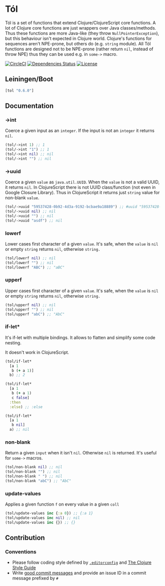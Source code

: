 Tól
===

Tól is a set of functions that extend Clojure/ClojureScript core functions. A lot of Clojure core functions are just
 wrappers over Java classes/methods. Thus these functions are more Java-like (they throw `NullPointerException`), but
 this behaviour isn't expected in Clojure world. Clojure's functions for sequences aren't NPE-prone, but others do
 (e.g. `string` module). All Tól functions are designed not to be NPE-prone (rather return `nil`, instead of throw NPE)
 thus they can be used e.g. in `some->` macro.

[![CircleCI](https://circleci.com/gh/druids/tol.svg?style=svg)](https://circleci.com/gh/druids/tol)
[![Dependencies Status](https://jarkeeper.com/druids/tol/status.png)](https://jarkeeper.com/druids/tol)
[![License](https://img.shields.io/badge/MIT-Clause-blue.svg)](https://opensource.org/licenses/MIT)


Leiningen/Boot
--------------

```clojure
[tol "0.6.0"]
```


Documentation
-------------


### ->int
Coerce a given input as an `integer`. If the input is not an `integer` it returns `nil`.

```clojure
(tol/->int 1) ;; 1
(tol/->int "1") ;; 1
(tol/->int nil) ;; nil
(tol/->int "") ;; nil
```

### ->uuid
Coerce a given `value` as `java.util.UUID`. When the `value` is not a valid UUID, it returns `nil`.
In ClojureScript there is not UUID class/function (not even in Google Closure Library). Thus in ClojureScript
it returns just `string` value for non-blank `value`.

```clojure
(tol/->uuid "59537428-0b92-4d3a-9192-bcbae9a18889") ;; #uuid "59537428-0b92-4d3a-9192-bcbae9a18889"
(tol/->uuid nil) ;; nil
(tol/->uuid "") ;; nil
(tol/->uuid "asdf") ;; nil
```

### lowerf
Lower cases first character of a given `value`. It's safe, when the `value` is `nil` or empty `string` returns `nil`,
 otherwise `string.`

```clojure
(tol/lowerf nil) ;; nil
(tol/lowerf "") ;; nil
(tol/lowerf "ABC") ;; "aBC"
```

### upperf
Upper cases first character of a given `value`. It's safe, when the `value` is `nil` or empty `string` returns `nil`,
 otherwise `string.`

```clojure
(tol/upperf nil) ;; nil
(tol/upperf "") ;; nil
(tol/upperf "abC") ;; "AbC"
```

### if-let*
It's if-let with multiple bindings. It allows to flatten and simplify some code nesting.

It doesn't work in ClojureScript.

```clojure
(tol/if-let*
  [a 1
   b (+ a 1)]
  b) ;; 2

(tol/if-let*
  [a 1
   b (+ a 1)
   c false]
  :then
  :else) ;; :else

(tol/if-let*
  [a 1
   b nil]
  a) ;; nil
```

### non-blank
Return a given `input` when it isn't `nil`. Otherwise `nil` is returned. It's useful for `some->` macros.

```clojure
(tol/non-blank nil) ;; nil
(tol/non-blank "") ;; nil
(tol/non-blank " ") ;; nil
(tol/non-blank "abC") ;; "AbC"
```

### update-values
Applies a given function `f` on every value in a given `coll`

```clojure
(tol/update-values inc {:a 0}) ;; {:a 1}
(tol/update-values inc nil) ;; nil
(tol/update-values inc {}) ;; {}
```


Contribution
------------

### Conventions

* Please follow coding style defined by [`.editorconfig`](http://editorconfig.org)
 and [The Clojure Style Guide](https://github.com/bbatsov/clojure-style-guide)
* Write [good commit messages](https://chris.beams.io/posts/git-commit/)
 and provide an issue ID in a commit message prefixed by `#`
